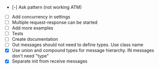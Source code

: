 - [-] Ask pattern (not working ATM)
- [ ] Add concurrency in settings
- [ ] Multiple request-response can be started
- [ ] Add more examples
- [ ] Tests
- [ ] Create documentation
- [ ] Out messages should not need to define types. Use class name
- [X] Use union and compound types for message hierarchy. IN messages don't need "type"
- [X] Separate init from receive messages